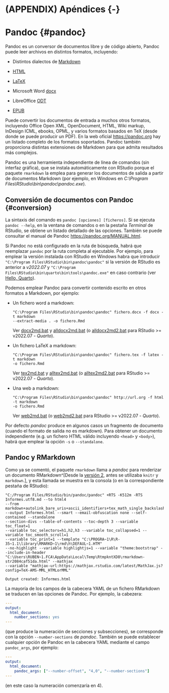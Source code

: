 # (APPENDIX) Apéndices {-} 

# Pandoc {#pandoc}

Pandoc es un conversor de documentos libre y de código abierto, 
Pandoc puede leer archivos en distintos formatos, incluyendo:

- Distintos dialectos de [Markdown](http://daringfireball.net/projects/markdown/)

- [HTML](http://www.w3.org/TR/html40/)

- [LaTeX](http://www.latex-project.org/)

- Microsoft Word [docx](https://en.wikipedia.org/wiki/Office_Open_XML)

- LibreOffice [ODT](http://en.wikipedia.org/wiki/OpenDocument)

- [EPUB](http://en.wikipedia.org/wiki/EPUB)

Puede convertir los documentos de entrada a muchos otros formatos, incluyendo Office Open XML, OpenDocument, HTML, Wiki markup, InDesign ICML, ebooks, OPML, y varios formatos basados en TeX (desde donde se puede producir un PDF).
En la web oficial <https://pandoc.org> hay un listado completo de los formatos soportados. 
Pandoc también proporciona distintas extensiones de Markdown para que admita resultados más complejos.

Pandoc es una herramienta independiente de línea de comandos (sin interfaz gráfica), que se instala automáticamente con RStudio porque el paquete `rmarkdown` la emplea para generar los documentos de salida a partir de documentos Markdown
(por ejemplo, en Windows en *C:\\Program Files\\RStudio\\bin\\pandoc\\pandoc.exe*).

## Conversión de documentos con Pandoc {#conversion}

La sintaxis del comando es `pandoc [opciones] [ficheros]`. Si se ejecuta `pandoc --help`, 
en la ventana de comandos o en la pestaña *Terminal* de RStudio, se obtiene un listado detallado de las opciones. 
También se puede consultar el manual de Pandoc <https://pandoc.org/MANUAL.html>.

Si Pandoc no está configurado en la ruta de búsqueda, habrá que reemplazar `pandoc` por la ruta completa al ejecutable.
Por ejemplo, para emplear la versión instalada con RStudio en Windows habra que introducir `"C:\Program Files\RStudio\bin\pandoc\pandoc"` si la versión de RStudio es anterior a *v2022.07* y `"C:\Program Files\RStudio\bin\quarto\bin\tools\pandoc.exe"` en caso contrario (ver [Hello, Quarto](https://quarto.org/docs/get-started/hello/rstudio.html)).

Podemos emplear Pandoc para convertir contenido escrito en otros formatos a Markdown, por ejemplo:

*   Un fichero word a markdown:

    ```
    "C:\Program Files\RStudio\bin\pandoc\pandoc" fichero.docx -f docx -t markdown 
    --extract-media . -o fichero.Rmd 
    ```
    
    Ver [docx2md.bat](ejemplos/rmarkdown/docx2md.bat) y [alldocx2md.bat](ejemplos/rmarkdown/alldocx2md.bat) (o [alldocx2md2.bat](ejemplos/rmarkdown/alldocx2md2.bat) para RStudio >= v2022.07 - *Quarto*).

*   Un fichero LaTeX a markdown:

    ```
    "C:\Program Files\RStudio\bin\pandoc\pandoc" fichero.tex -f latex -t markdown 
    -o fichero.Rmd 
    ```
    
    Ver [tex2md.bat](ejemplos/rmarkdown/tex2md.bat) y [alltex2md.bat](ejemplos/rmarkdown/alltex2md.bat) (o [alltex2md2.bat](ejemplos/rmarkdown/alltex2md2.bat) para RStudio >= v2022.07 - *Quarto*).

*   Una web a markdown:

    ```
    "C:\Program Files\RStudio\bin\pandoc\pandoc" http://url.org -f html -t markdown 
    -o fichero.Rmd
    ```

     Ver [web2md.bat](ejemplos/rmarkdown/web2md.bat) (o [web2md2.bat](ejemplos/rmarkdown/web2md2.bat) para RStudio >= v2022.07 - *Quarto*).

Por defecto *pandoc* produce en algunos casos un fragmento de documento (cuando el formato de salida no es markdown). 
Para obtener un documento independiente (e.g. un fichero HTML válido incluyendo `<head>` y `<body>`), habrá que emplear la opción `-s` o `--standalone`.
  
## Pandoc y RMarkdown

Como ya se comentó, el paquete `rmarkdown` llama a *pandoc* para renderizar un documento RMarkdown^[Desde la [versión 2](https://blog.rstudio.org/2014/06/18/r-markdown-v2/), antes se utilizaba `knitr` y `markdown`.], y esta llamada se muestra en la consola (o en la correspondiente pestaña de RStudio):

```
"C:/Program Files/RStudio/bin/pandoc/pandoc" +RTS -K512m -RTS Informes.utf8.md --to html4 
--from markdown+autolink_bare_uris+ascii_identifiers+tex_math_single_backslash 
--output Informes.html --smart --email-obfuscation none --self-contained --standalone 
--section-divs --table-of-contents --toc-depth 3 --variable toc_float=1 
--variable toc_selectors=h1,h2,h3 --variable toc_collapsed=1 --variable toc_smooth_scroll=1 
--variable toc_print=1 --template "C:\PROGRA~1\R\R-35~1.1\library\RMARKD~1\rmd\h\DEFAUL~1.HTM"
--no-highlight --variable highlightjs=1 --variable "theme:bootstrap" --include-in-header
"C:\Users\RUBEN~1.FCA\AppData\Local\Temp\RtmpkntXD8\rmarkdown-str2084caf51da.html" --mathjax 
--variable "mathjax-url:https://mathjax.rstudio.com/latest/MathJax.js?config=TeX-AMS-MML_HTMLorMML"

Output created: Informes.html
```
La mayoría de los campos de la cabecera YAML de un fichero RMarkdown se traducen en las opciones de Pandoc.
Por ejemplo, la cabezera:
```yaml
---
output:
  html_document:
    number_sections: yes      
---
```
(que produce la numeración de secciones y subsecciones), 
se corresponde con la opción `--number-sections` de *pandoc*.
También se puede establecer cualquier opción de Pandoc en la cabecera YAML 
mediante el campo `pandoc_args`, por ejemplo:
```yaml
---
output:
  html_document: 
    pandoc_args: ["--number-offset", "4,0", "--number-sections"]      
---
```
(en este caso la numeración comenzaría en 4).
